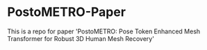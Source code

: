 # PostoMETRO-Paper
This is a repo for paper 'PostoMETRO: Pose Token Enhanced Mesh Transformer for Robust 3D Human Mesh Recovery'

